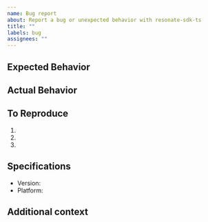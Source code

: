 ```yaml
---
name: Bug report
about: Report a bug or unexpected behavior with resonate-sdk-ts
title: ""
labels: bug
assignees: ""
---
```


## Expected Behavior

## Actual Behavior

## To Reproduce

1.
2.
3.

## Specifications

- Version:
- Platform:

## Additional context
